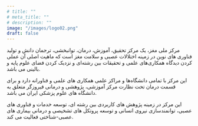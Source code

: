 ```yaml
---
# title: ""
# meta_title: ""
# description: ""
image: "/images/logo02.png"
draft: false
---
```


مرکز ملی مغز، یک مرکز تحقیق، آموزش، درمان، توانبخشی، ترجمان دانش و تولید فناوری های نوین در زمینه اختلالات عصبی و سلامت مغز است که ماهیت اصلی آن عملی کردن دیدگاه همکاری‌های علمی و تحقیقات بین رشته‌ای و نزدیک کردن فضای علوم پایه و بالینی می باشد.

این مرکز با تمامی دانشگاه‌ها و مراکز علمی همکاری های علمی و فناورانه دارد و برای قسمت درمان تحت نظارت مرکز آموزشی، پژوهشی و درمانی فیروزگر متعلق به دانشگاه های علوم پزشکی ایران می باشد.

این مرکز در زمینه پژوهش های کاربردی بین رشته ای، توسعه خدمات و فناوری های عصبی، توانمندسازی نیروی انسانی و توسعه پروتکل های تشخیصی و درمانی بیماری های عصبی-شناختی فعالیت می کند.

